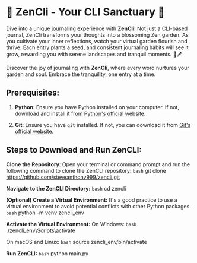 # 🌸 **ZenCli** - Your CLI Sanctuary 🌸

Dive into a unique journaling experience with **ZenCli**! Not just a CLI-based journal, ZenCli transforms your thoughts into a blossoming Zen garden. As you cultivate your inner reflections, watch your virtual garden flourish and thrive. Each entry plants a seed, and consistent journaling habits will see it grow, rewarding you with serene landscapes and tranquil moments. 🌳🖋️

Discover the joy of journaling with **ZenCli**, where every word nurtures your garden and soul. Embrace the tranquility, one entry at a time.

## Prerequisites:

1. **Python**: Ensure you have Python installed on your computer. If not, download and install it from [Python's official website](https://www.python.org/downloads/).

2. **Git**: Ensure you have `git` installed. If not, you can download it from [Git's official website](https://git-scm.com/).

## Steps to Download and Run ZenCLI:

**Clone the Repository**:
Open your terminal or command prompt and run the following command to clone the ZenCLI repository:
`bash`
git clone https://github.com/steveanthony999/zencli.git

**Navigate to the ZenCLI Directory:**
`bash`
cd zencli

**(Optional) Create a Virtual Environment:**
It's a good practice to use a virtual environment to avoid potential conflicts with other Python packages.
`bash`
python -m venv zencli_env

**Activate the Virtual Environment:**
On Windows:
`bash`
.\zencli_env\Scripts\activate

On macOS and Linux:
`bash`
source zencli_env/bin/activate

**Run ZenCLI:**
`bash`
python main.py
